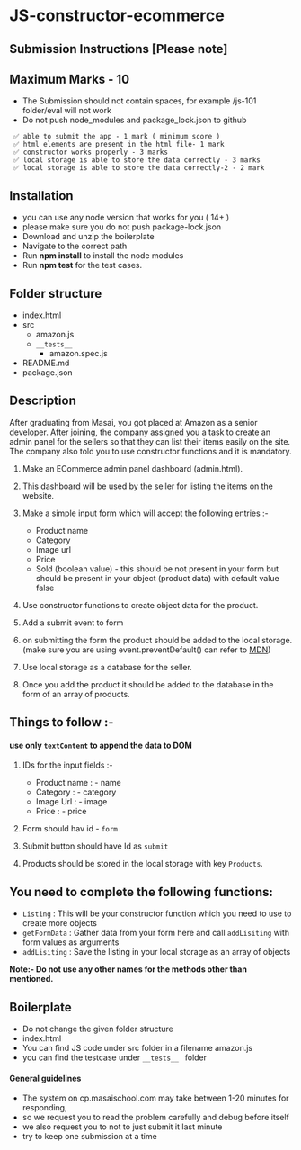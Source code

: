 # JS-constructor-ecommerce

## Submission Instructions [Please note]

## Maximum Marks - 10

- The Submission should not contain spaces, for example /js-101 folder/eval will not work
- Do not push node_modules and package_lock.json to github

```
 ✅ able to submit the app - 1 mark ( minimum score )
 ✅ html elements are present in the html file- 1 mark
 ✅ constructor works properly - 3 marks
 ✅ local storage is able to store the data correctly - 3 marks
 ✅ local storage is able to store the data correctly-2 - 2 mark
```

## Installation

- you can use any node version that works for you ( 14+ )
- please make sure you do not push package-lock.json
- Download and unzip the boilerplate
- Navigate to the correct path
- Run **npm install** to install the node modules
- Run **npm test** for the test cases.

## Folder structure

- index.html
- src
  - amazon.js
  - `__tests__`
    - amazon.spec.js
- README.md
- package.json

## Description

After graduating from Masai, you got placed at Amazon as a senior developer. After joining, the company assigned you a task to create an admin panel for the sellers so that they can list their items easily on the site. The company also told you to use constructor functions and it is mandatory.

1.  Make an ECommerce admin panel dashboard (admin.html).
2.  This dashboard will be used by the seller for listing the items on the website.
3.  Make a simple input form which will accept the following entries :-

    - Product name
    - Category
    - Image url
    - Price
    - Sold (boolean value) - this should be not present in your form but should be present in your object (product data) with default value false

4.  Use constructor functions to create object data for the product.
5.  Add a submit event to form
6.  on submitting the form the product should be added to the local storage.(make sure you are using event.preventDefault() can refer to [MDN](https://developer.mozilla.org/en-US/docs/Web/API/HTMLFormElement/submit_event))
7.  Use local storage as a database for the seller.
8.  Once you add the product it should be added to the database in the form of an array of products.

## Things to follow :-

#### use only `textContent` to append the data to DOM 


1. IDs for the input fields :-

   - Product name : - name
   - Category : - category
   - Image Url : - image
   - Price : - price

2. Form should hav id - `form`
3. Submit button should have Id as `submit`
4. Products should be stored in the local storage with key `Products`.

## You need to complete the following functions:

- `Listing` : This will be your constructor function which you need to use to create more objects
- `getFormData` : Gather data from your form here and call `addLisiting` with form values as arguments
- `addLisiting` : Save the listing in your local storage as an array of objects

**Note:- Do not use any other names for the methods other than mentioned.**

####

## Boilerplate

- Do not change the given folder structure
- index.html
- You can find JS code under src folder in a filename amazon.js
- you can find the testcase under `__tests__ ` folder

#### General guidelines

- The system on cp.masaischool.com may take between 1-20 minutes for responding,
- so we request you to read the problem carefully and debug before itself
- we also request you to not to just submit it last minute
- try to keep one submission at a time
